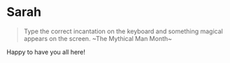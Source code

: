 # Sarah

> Type the correct incantation on the keyboard and something magical appears on the screen.
~The Mythical Man Month~

Happy to have you all here!
